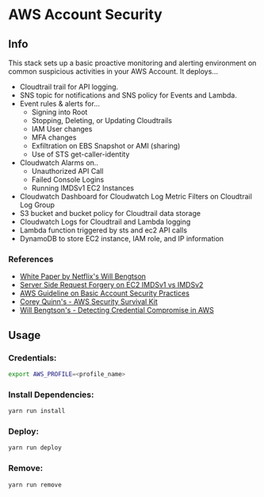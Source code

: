 # AWS Account Security

## Info 

This stack sets up a basic proactive monitoring and alerting environment on common suspicious activities in your AWS Account. It deploys...
- Cloudtrail trail for API logging.
- SNS topic for notifications and SNS policy for Events and Lambda.
- Event rules & alerts for...
    - Signing into Root
    - Stopping, Deleting, or Updating Cloudtrails
    - IAM User changes
    - MFA changes
    - Exfiltration on EBS Snapshot or AMI (sharing)
    - Use of STS get-caller-identity
- Cloudwatch Alarms on..
    - Unauthorized API Call
    - Failed Console Logins
    - Running IMDSv1 EC2 Instances
- Cloudwatch Dashboard for Cloudwatch Log Metric Filters on Cloudtrail Log Group
- S3 bucket and bucket policy for Cloudtrail data storage
- Cloudwatch Logs for Cloudtrail and Lambda logging
- Lambda function triggered by sts and ec2 API calls
- DynamoDB to store EC2 instance, IAM role, and IP information

### References

- [White Paper by Netflix's Will Bengtson](docs/White-Paper-Detecting-Credential-Compromise-In-AWS.pdf)
- [Server Side Request Forgery on EC2 IMDSv1 vs IMDSv2](https://blog.appsecco.com/server-side-request-forgery-ssrf-and-aws-ec2-instances-after-instance-meta-data-service-version-38fc1ba1a28a)
- [AWS Guideline on Basic Account Security Practices](https://aws.amazon.com/blogs/security/getting-started-follow-security-best-practices-as-you-configure-your-aws-resources/)
- [Corey Quinn's - AWS Security Survival Kit](https://github.com/zoph-io/aws-security-survival-kit)
- [Will Bengtson's - Detecting Credential Compromise in AWS](https://github.com/Netflix-Skunkworks/aws-credential-compromise-detection/tree/master)


## Usage 

### Credentials:
```bash
export AWS_PROFILE=<profile_name>
```

### Install Dependencies:

```bash
yarn run install
```

### Deploy:

```bash
yarn run deploy
```

### Remove:

```bash
yarn run remove
```
